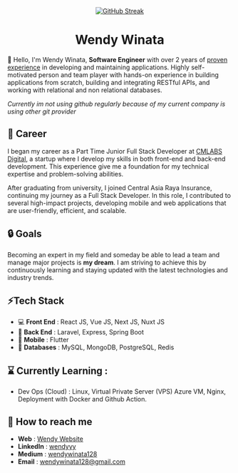 
<p align="center">
    <a href="https://git.io/streak-stats">
        <img  src="https://github-readme-streak-stats.herokuapp.com?user=wendywinata128&theme=dark&mode=weekly" alt="GitHub Streak" />
    </a>
    <h1 align="center">Wendy Winata</h1>
</p>


🙋 Hello, I'm Wendy Winata, **Software Engineer** with over 2 years of [proven experience](https://whodevs.codes/wendy?source=Github) in developing and maintaining applications. Highly self-motivated person and team player with hands-on experience
in building applications from scratch, building and integrating RESTful APIs, and working with relational and non relational databases. 

*Currently im not using github regularly because of my current company is using other git provider*
##  🏣 Career
I began my career as a Part Time Junior Full Stack Developer at [CMLABS Digital](https://whodevs.codes/wendy/CMLABS), a startup where I develop my skills in both front-end and back-end development. This experience give me a foundation for my technical expertise and problem-solving abilities. 

After graduating from university, I joined Central Asia Raya Insurance, continuing my journey as a Full Stack Developer. In this role, I contributed to several high-impact projects, developing mobile and web applications that are user-friendly, efficient, and scalable.

## 🔒 Goals
Becoming an expert in my field and someday be able to lead a team and manage major projects is **my dream**. I am striving to achieve this by continuously learning and staying updated with the latest technologies and industry trends.

## ⚡Tech Stack
- 💻 **Front End** : React JS, Vue JS, Next JS, Nuxt JS
- 🚧 **Back End** : Laravel, Express, Spring Boot
- 📱 **Mobile** : Flutter
- 🚪 **Databases** : MySQL, MongoDB, PostgreSQL, Redis


## ⌛ Currently Learning :
- Dev Ops (Cloud) : Linux, Virtual Private Server (VPS) Azure VM, Nginx, Deployment with Docker and Github Action.


##  🚀 How to reach me
- **Web** : [Wendy Website](https://whodevs.codes/wendy?source=Github)
- **LinkedIn** : [wendyyy](https://www.linkedin.com/in/wendyyy/)
- **Medium** : [wendywinata128](https://medium.com/@wendywinata128)
- **Email** : [wendywinata128@gmail.com](mailto:wendywinata128@gmail.com)

